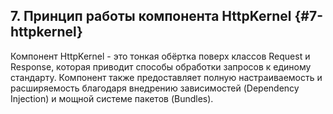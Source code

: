## 7\. Принцип работы компонента HttpKernel {#7-httpkernel}

Компонент HttpKernel - это тонкая обёртка поверх классов Request и Response, которая приводит способы обработки запросов к единому стандарту. Компонент также предоставляет полную настраиваемость и расширяемость благодаря внедрению зависимостей (Dependency Injection) и мощной системе пакетов (Bundles).